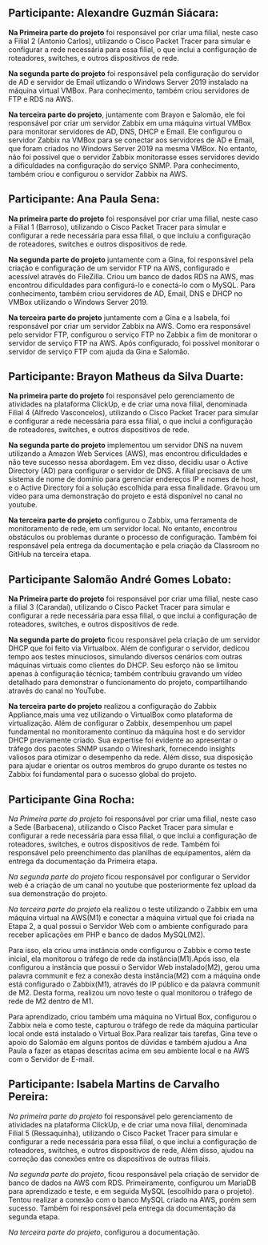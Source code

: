 ## Participante: Alexandre Guzmán Siácara:

**Na Primeira parte do projeto** foi responsável por criar uma filial, neste caso a  Filial 2 (Antonio Carlos), utilizando o Cisco Packet Tracer para simular e configurar a rede necessária para essa filial, o que inclui a configuração de roteadores, switches, e outros dispositivos de rede. 

**Na segunda parte do projeto** foi responsável pela configuração do servidor de AD e servidor de Email utlizando o Windows Server 2019 instalado na máquina virtual VMBox. Para conhecimento, também criou servidores de FTP e RDS na AWS.

**Na terceira parte do projeto**, juntamente com Brayon e Salomão, ele foi responsável por criar um servidor Zabbix em uma máquina virtual VMBox para monitorar servidores de AD, DNS, DHCP e Email. Ele configurou o servidor Zabbix na VMBox para se conectar aos servidores de AD e Email, que foram criados no Windows Server 2019 na mesma VMBox. No entanto, não foi possível que o servidor Zabbix monitorasse esses servidores devido a dificuldades na configuração do serviço SNMP. Para conhecimento, também criou e configurou o servidor Zabbix na AWS.

## Participante: Ana Paula Sena:

**Na primeira parte do projeto** foi responsável por criar uma filial, neste caso a Filial 1 (Barroso), utilizando o Cisco Packet Tracer para simular e configurar a rede necessária para essa filial, o que incluiu a configuração de roteadores, switches e outros dispositivos de rede.

**Na segunda parte do projeto** juntamente com a Gina, foi responsável pela criação e configuração de um servidor FTP na AWS, configurado e acessível através do FileZilla. Criou um banco de dados RDS na AWS, mas encontrou dificuldades para configurá-lo e conectá-lo com o MySQL. Para conhecimento, também criou servidores de AD, Email, DNS e DHCP no VMBox utilizando o Windows Server 2019.

**Na terceira parte do projeto** juntamente com a Gina e a Isabela, foi responsável por criar um servidor Zabbix na AWS. Como era responsável pelo servidor FTP, configurou o serviço FTP no Zabbix a fim de monitorar o servidor de serviço FTP na AWS. Após configurado, foi possível monitorar o servidor de serviço FTP com ajuda da Gina e Salomão.

## Participante: Brayon Matheus da Silva Duarte:

**Na primeira parte do projeto** foi responsável pelo gerenciamento de atividades na plataforma ClickUp, e de criar uma nova filial, denominada Filial 4 (Alfredo Vasconcelos), utilizando o Cisco Packet Tracer para simular e configurar a rede necessária para essa filial, o que inclui a configuração de roteadores, switches, e outros dispositivos de rede. 

**Na segunda parte do projeto** implementou um servidor DNS na nuvem utilizando a Amazon Web Services (AWS), mas encontrou dificuldades e não teve sucesso nessa abordagem. Em vez disso, decidiu usar o Active Directory (AD) para configurar o servidor de DNS. A filial precisava de um sistema de nome de domínio para gerenciar endereços IP e nomes de host, e o Active Directory foi a solução escolhida para essa finalidade. Gravou um vídeo para uma demonstração do projeto e está disponível no canal no youtube.

**Na terceira parte do projeto** configurou o Zabbix, uma ferramenta de monitoramento de rede, em um servidor local. No entanto, encontrou obstáculos ou problemas durante o processo de configuração. Também foi responsável pela entrega da documentação e pela criação da Classroom no GitHub na terceira etapa.


## Participante Salomão André Gomes Lobato:

**Na Primeira parte do projeto** foi responsável por criar uma filial, neste caso a filial 3 (Carandaí), utilizando o Cisco Packet Tracer para simular e configurar a rede necessária para essa filial, o que inclui a configuração de roteadores, switches, e outros dispositivos de rede. 

**Na segunda parte do projeto** ficou responsável pela criação de um servidor DHCP que foi feito via Virtualbox. Além de configurar o servidor, dedicou tempo aos testes minuciosos, simulando diversos cenários com outras máquinas virtuais como clientes do DHCP. Seu esforço não se limitou apenas à configuração técnica; também contribuiu gravando um vídeo detalhado para demonstrar o funcionamento do projeto, compartilhando através do canal no YouTube.


**Na terceira parte do projeto** realizou a configuração do Zabbix Appliance,mais uma vez utilizando o VirtualBox como plataforma de virtualização. Além de configurar o Zabbix, desempenhou um papel fundamental no monitoramento contínuo da máquina host e do servidor DHCP previamente criado. Sua expertise foi evidente ao apresentar o tráfego dos pacotes SNMP usando o Wireshark, fornecendo insights valiosos para otimizar o desempenho da rede. Além disso, sua disposição para ajudar e orientar os outros membros do grupo durante os testes no Zabbix foi fundamental para o sucesso global do projeto.

## Participante Gina Rocha: 

*Na Primeira parte do projeto* foi responsável por criar uma filial, neste caso a Sede (Barbacena), utilizando o Cisco Packet Tracer para simular e configurar a rede necessária para essa filial, o que inclui a configuração de roteadores, switches, e outros dispositivos de rede. Também foi responsável pelo  preenchimento das planilhas de equipamentos,  além da entrega da documentação da Primeira etapa.

*Na segunda parte do projeto* ficou responsável por configurar o Servidor web é a criação de um canal no youtube que posteriormente fez upload da sua demonstração do projeto.

*Na terceira parte do projeto* ela realizou o teste utilizando o Zabbix em uma máquina virtual na AWS(M1) e conectar a máquina virtual que foi criada na Etapa 2, a qual possui o Servidor Web com o ambiente configurado para receber aplicações em PHP e banco de dados MySQL(M2). 

Para isso, ela criou uma instância onde configurou o Zabbix e como teste inicial, ela monitorou o tráfego de rede da instância(M1).Após isso, ela configurou a instância que possui o Servidor Web instalado(M2), gerou uma palavra communit e fez a conexão desta instância(M2) com a máquina onde está configurado o Zabbix(M1), através do IP público e da palavra communit de M2. Desta forma, realizou um novo teste o qual monitorou o tráfego de rede de M2 dentro de M1.

Para aprendizado, criou também uma máquina no Virtual Box, configurou o Zabbix nela e como teste, capturou o tráfego de rede da máquina particular local onde está instalado o Virtual Box.Para realizar tais tarefas, Gina teve o apoio do Salomão em alguns pontos de dúvidas e também ajudou a Ana Paula a fazer as etapas descritas acima em seu ambiente local e na AWS com o Servidor de E-mail.

## Participante: Isabela Martins de Carvalho Pereira:
*Na primeira parte do projeto* foi responsável pelo gerenciamento de atividades na plataforma ClickUp, e de criar uma nova filial, denominada Filial 5 (Ressaquinha), utilizando o Cisco Packet Tracer para simular e configurar a rede necessária para essa filial, o que inclui a configuração de roteadores, switches, e outros dispositivos de rede, Além disso, ajudou na correção das conexões entre os dispositivos de outras filiais.

*Na segunda parte do projeto*, ficou responsável pela criação de servidor de banco de dados na AWS com RDS. Primeiramente, configurou um MariaDB para aprendizado e teste, e em seguida MySQL (escolhido para o projeto). Tentou realizar a conexão com o banco MySQL criado na AWS, porém sem sucesso. Também foi responsável pela entrega da documentação da segunda etapa.

*Na terceira parte do projeto*, configurou a documentação.

